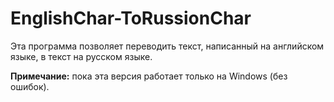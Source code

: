 # EnglishChar-ToRussionChar
Эта программа позволяет переводить текст, написанный на английском языке, в текст на русском языке.

**Примечание:** пока эта версия работает только на Windows (без ошибок).

